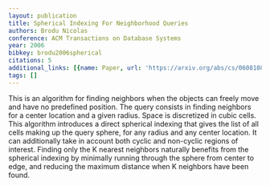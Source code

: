 ```yaml
---
layout: publication
title: Spherical Indexing For Neighborhood Queries
authors: Brodu Nicolas
conference: ACM Transactions on Database Systems
year: 2006
bibkey: brodu2006spherical
citations: 5
additional_links: [{name: Paper, url: 'https://arxiv.org/abs/cs/0608108'}]
tags: []
---
```

This is an algorithm for finding neighbors when the objects can freely move
and have no predefined position. The query consists in finding neighbors for a
center location and a given radius. Space is discretized in cubic cells. This
algorithm introduces a direct spherical indexing that gives the list of all
cells making up the query sphere, for any radius and any center location. It
can additionally take in account both cyclic and non-cyclic regions of
interest. Finding only the K nearest neighbors naturally benefits from the
spherical indexing by minimally running through the sphere from center to edge,
and reducing the maximum distance when K neighbors have been found.